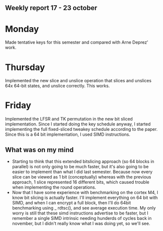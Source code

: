 ## Weekly report 17 - 23 october

# Monday

Made tentative keys for this semester and compared with Arne Deprez' work.

# Thursday

Implemented the new slice and unslice operation that slices and unslices 64x 64-bit states, and unslice correctly. This
works.

# Friday

Implemented the LFSR and TK permutation in the new bit sliced implementation. Since I started doing the key schedule
anyway, I started implementing the full fixed-sliced tweakey schedule according to the paper. Since this is a 64 bit
implementation, I used SIMD instructions.

## What was on my mind

- Starting to think that this extended bitslicing approach (so 64 blocks in parallel) is not only going to be much
  faster, but it's also going to be easier to implement than what I did last semester. Because now every slice can be
  viewed as 1 bit (conceptually) whereas with the previous approach, 1 slice represented 16 different bits, which caused
  trouble when implementing the round operations.
- Now that I have some experience with benchmarking on the cortex M4, I know bit slicing is actually faster. I'll
  implement everything on 64 bit with SIMD, and when I can encrypt a full block, then I'll do 64bit benchmarking using _
  rdtsc(), and see average execution time. My only worry is still that these simd instructions advertise to be faster,
  but I remember a single SIMD intrinsic needing hunderds of cycles back in november, but I didn't really know what I
  was doing yet, so we'll see.